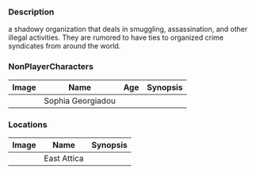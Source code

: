 ### Description
a shadowy organization that deals in smuggling, assassination, and other illegal activities. They are rumored to have ties to organized crime syndicates from around the world.

### NonPlayerCharacters
| Image | Name              | Age | Synopsis |
| ----- | ----------------- | --- | -------- |
|       | Sophia Georgiadou |     |          |
### Locations
| Image | Name   | Synopsis |
| ----- | ------ | -------- |
|       | East Attica |          |
